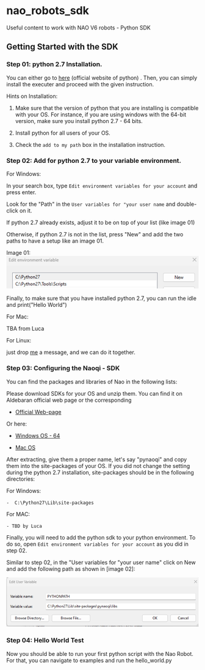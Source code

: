 # nao_robots_sdk
Useful content to work with NAO V6 robots - Python SDK 


## Getting Started with the SDK


### Step 01: python 2.7 Installation. 

You can either go to [here](https://www.python.org/downloads/release/python-270/) (official website of python)
. Then, you can simply install the executer and proceed with the given instruction.


Hints on Installation: 

1. Make sure that the version of python that you are installing is compatible with your OS. For instance, if you are using windows with the 64-bit version, make sure you install python 2.7 - 64 bits.
	
2. Install python for all users of your OS. 

3. Check the ``` add to my path ``` box in the installation instruction.

### Step 02: Add for python 2.7 to your variable environment. 

For Windows: 

In your search box, type ``` Edit environment variables for your account ``` and press enter.

Look for the "Path" in the ```User variables for "your user name``` and double-click on it.

If python 2.7 already exists, adjust it to be on top of your list (like image 01)

Otherwise, if python 2.7 is not in the list, press "New" and add the two paths to have a setup like an image 01.

Image 01:
![Image 01](docs/image_01.png)


Finally, to make sure that you have installed python 2.7, you can run the idle and print("Hello World") 


For Mac: 

TBA from Luca 

For Linux: 

just drop [me](amirhossein.moallem2@unibo.it) a message, and we can do it together. 

### Step 03: Configuring the Naoqi - SDK 

You can find the packages and libraries of Nao in the following lists: 

Please download SDKs for your OS and unzip them. You can find it on Aldebaran official web page or the corresponding  

- [Official Web-page](https://www.aldebaran.com/fr/support/nao-6/downloads-softwares)

Or here:

- [Windows OS - 64](https://drive.google.com/drive/folders/10oGjYZyq_hBb_6_i7BMWUOhsODQLsKqu)

- [Mac OS](https://drive.google.com/drive/folders/1hOIRb9Ys9uM-thReRW-OHCo9aXzhQNBn)

After extracting, give them a proper name, let's say "pynaoqi" and copy them into the site-packages of your OS. 
If you did not change the setting during the python 2.7 installation, site-packages should be in the following directories: 


For Windows:

	-  C:\Python27\Lib\site-packages


For MAC: 

	- TBD by Luca


Finally, you will need to add the python sdk to your python environment. To do so, open ``` Edit environment variables for your account ``` as you did in step 02. 

Similar to step 02, in the "User variables for "your user name" click on New and add the following path as shown in [image 02]: 

![Image 02](docs/image_02.png)



### Step 04: Hello World Test

Now you should be able to run your first python script with the Nao Robot. For that, you can navigate to examples and run the hello_world.py   















